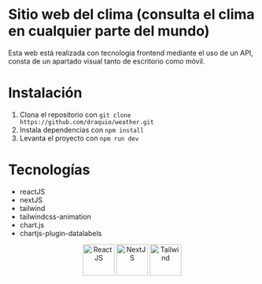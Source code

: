 # Sitio web del clima (consulta el clima en cualquier parte del mundo)
Esta web está realizada con tecnología frontend mediante el uso de un API, consta de un apartado visual tanto de escritorio como móvil.

# Instalación
1. Clona el repositorio con `git clone https://github.com/draquio/weather.git`
2. Instala dependencias con `npm install`
3. Levanta el proyecto con `npm run dev`

# Tecnologías
- reactJS
- nextJS
- tailwind
- tailwindcss-animation
- chart.js
- chartjs-plugin-datalabels

<p align="center">
<img src="https://cdn0.iconfinder.com/data/icons/logos-brands-in-colors/128/react_color-256.png" alt="ReactJS" width="64" height="64"/>
<img src="https://cdn1.iconfinder.com/data/icons/akar-vol-1/24/nextjs-fill-256.png" alt="NextJS" width="64" height="64"/>
<img src="https://cdn3.iconfinder.com/data/icons/teenyicons-solid-vol-3/15/tailwind-256.png" alt="Tailwind" width="64" height="64"/>
</p>
